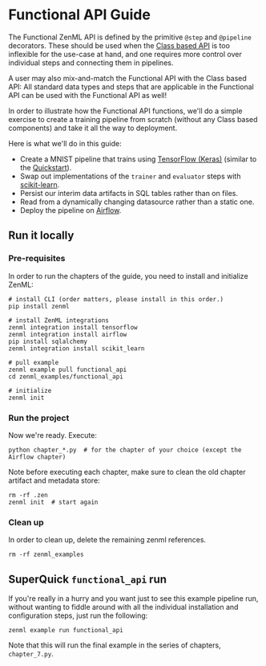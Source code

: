 # Functional API Guide

The Functional ZenML API is defined by the primitive `@step` and `@pipeline` decorators. These should be used when 
the [Class based API](../class_based_api) is too inflexible for the use-case at hand, and one requires more control 
over individual steps and connecting them in pipelines.

A user may also mix-and-match the Functional API with the Class based API: All standard data types and steps that are 
applicable in the Functional API can be used with the Functional API as well!

In order to illustrate how the Functional API functions, we'll do a simple exercise to create a training pipeline from 
scratch (without any Class based components) and take it all the way to deployment.

Here is what we'll do in this guide:

* Create a MNIST pipeline that trains using [TensorFlow (Keras)](https://www.tensorflow.org/) 
(similar to the [Quickstart](../quickstart/README.md)).
* Swap out implementations of the `trainer` and `evaluator` steps with [scikit-learn](https://scikit-learn.org/).
* Persist our interim data artifacts in SQL tables rather than on files.
* Read from a dynamically changing datasource rather than a static one.
* Deploy the pipeline on [Airflow](https://airflow.apache.org/).


## Run it locally

### Pre-requisites
In order to run the chapters of the guide, you need to install and initialize ZenML:

```shell
# install CLI (order matters, please install in this order.)
pip install zenml 

# install ZenML integrations
zenml integration install tensorflow
zenml integration install airflow
pip install sqlalchemy 
zenml integration install scikit_learn

# pull example
zenml example pull functional_api
cd zenml_examples/functional_api

# initialize
zenml init
```

### Run the project
Now we're ready. Execute:

```shell
python chapter_*.py  # for the chapter of your choice (except the Airflow chapter)
```

Note before executing each chapter, make sure to clean the old chapter artifact and metadata store:

```shell
rm -rf .zen
zenml init  # start again
```

### Clean up
In order to clean up, delete the remaining zenml references.

```shell
rm -rf zenml_examples
```

## SuperQuick `functional_api` run

If you're really in a hurry and you want just to see this example pipeline run,
without wanting to fiddle around with all the individual installation and
configuration steps, just run the following:

```shell
zenml example run functional_api
```

Note that this will run the final example in the series of chapters, `chapter_7.py`.
